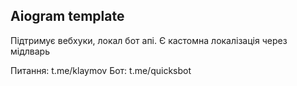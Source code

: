 ## Aiogram template


Підтримує вебхуки, локал бот апі. Є кастомна локалізація через мідлварь

Питання: t.me/klaymov
Бот: t.me/quicksbot